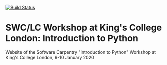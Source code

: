 [![Build Status](https://travis-ci.com/carpentries/workshop-template.svg?branch=gh-pages)](https://travis-ci.com/carpentries/workshop-template)

# SWC/LC Workshop at King's College London: Introduction to Python

Website of the Software Carpentry "Introduction to Python" Workshop at King's College London, 9-10 January 2020
